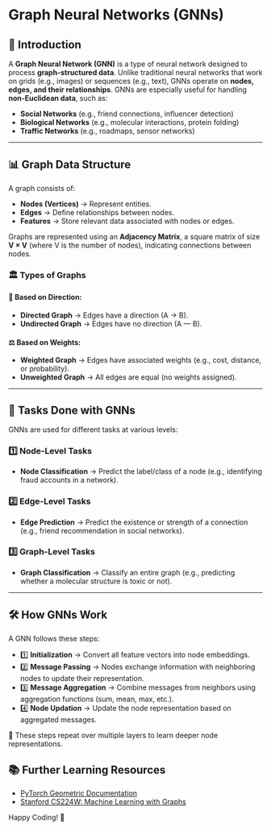 # Graph Neural Networks (GNNs)

## 📌 Introduction
A **Graph Neural Network (GNN)** is a type of neural network designed to process **graph-structured data**. Unlike traditional neural networks that work on grids (e.g., images) or sequences (e.g., text), GNNs operate on **nodes, edges, and their relationships**. GNNs are especially useful for handling **non-Euclidean data**, such as:

- **Social Networks** (e.g., friend connections, influencer detection)
- **Biological Networks** (e.g., molecular interactions, protein folding)
- **Traffic Networks** (e.g., roadmaps, sensor networks)

---
## 📊 Graph Data Structure
A graph consists of:
- **Nodes (Vertices)** → Represent entities.
- **Edges** → Define relationships between nodes.
- **Features** → Store relevant data associated with nodes or edges.

Graphs are represented using an **Adjacency Matrix**, a square matrix of size **V × V** (where V is the number of nodes), indicating connections between nodes.

### 🏛️ Types of Graphs
#### 🔄 **Based on Direction:**
- **Directed Graph** → Edges have a direction (A → B).
- **Undirected Graph** → Edges have no direction (A — B).

#### ⚖ **Based on Weights:**
- **Weighted Graph** → Edges have associated weights (e.g., cost, distance, or probability).
- **Unweighted Graph** → All edges are equal (no weights assigned).

---
## 🎯 Tasks Done with GNNs
GNNs are used for different tasks at various levels:

### 1️⃣ **Node-Level Tasks**
- **Node Classification** → Predict the label/class of a node (e.g., identifying fraud accounts in a network).

### 2️⃣ **Edge-Level Tasks**
- **Edge Prediction** → Predict the existence or strength of a connection (e.g., friend recommendation in social networks).

### 3️⃣ **Graph-Level Tasks**
- **Graph Classification** → Classify an entire graph (e.g., predicting whether a molecular structure is toxic or not).

---
## 🛠️ How GNNs Work
A GNN follows these steps:

- 1️⃣ **Initialization** → Convert all feature vectors into node embeddings.
- 2️⃣ **Message Passing** → Nodes exchange information with neighboring nodes to update their representation.
- 3️⃣ **Message Aggregation** → Combine messages from neighbors using aggregation functions (sum, mean, max, etc.).
- 4️⃣ **Node Updation** → Update the node representation based on aggregated messages.

🔹 These steps repeat over multiple layers to learn deeper node representations.

## 📚 Further Learning Resources
- [PyTorch Geometric Documentation](https://pytorch-geometric.readthedocs.io/)
- [Stanford CS224W: Machine Learning with Graphs](http://web.stanford.edu/class/cs224w/)

Happy Coding! 🚀

